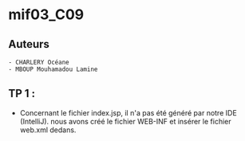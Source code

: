 # mif03_C09

## Auteurs

    - CHARLERY Océane
    - MBOUP Mouhamadou Lamine
  
## TP 1 :

   * Concernant le fichier index.jsp, il n'a pas été généré par notre IDE (IntelliJ).
    nous avons créé le fichier WEB-INF et insérer le fichier web.xml dedans.
